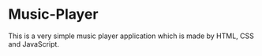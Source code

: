 # Music-Player
This is a very simple music player application which is made by HTML, CSS and JavaScript.
